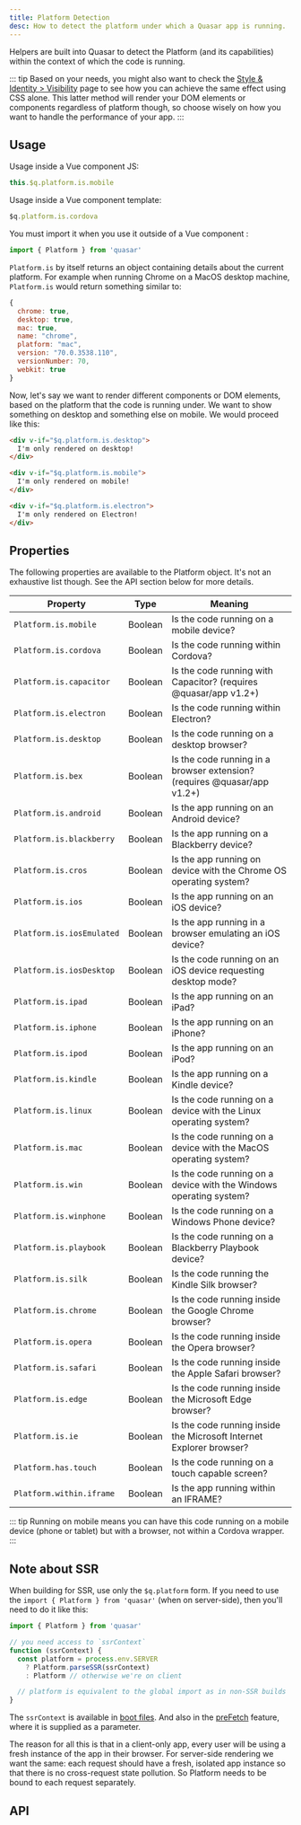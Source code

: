 ```yaml
---
title: Platform Detection
desc: How to detect the platform under which a Quasar app is running.
---
```


Helpers are built into Quasar to detect the Platform (and its capabilities) within the context of which the code is running.

::: tip
Based on your needs, you might also want to check the [Style & Identity &gt; Visibility](/style/visibility) page to see how you can achieve the same effect using CSS alone. This latter method will render your DOM elements or components regardless of platform though, so choose wisely on how you want to handle the performance of your app.
:::

## Usage
Usage inside a Vue component JS:

```js
this.$q.platform.is.mobile
```
Usage inside a Vue component template:

```js
$q.platform.is.cordova
```

You must import it when you use it outside of a Vue component :

```js
import { Platform } from 'quasar'
```

`Platform.is` by itself returns an object containing details about the current platform. For example when running Chrome on a MacOS desktop machine, `Platform.is` would return something similar to:

```js
{
  chrome: true,
  desktop: true,
  mac: true,
  name: "chrome",
  platform: "mac",
  version: "70.0.3538.110",
  versionNumber: 70,
  webkit: true
}
```

Now, let's say we want to render different components or DOM elements, based on the platform that the code is running under. We want to show something on desktop and something else on mobile. We would proceed like this:

```html
<div v-if="$q.platform.is.desktop">
  I'm only rendered on desktop!
</div>

<div v-if="$q.platform.is.mobile">
  I'm only rendered on mobile!
</div>

<div v-if="$q.platform.is.electron">
  I'm only rendered on Electron!
</div>
```

<doc-example title="Your device" file="Platform/Basic" />

## Properties

The following properties are available to the Platform object. It's not an exhaustive list though. See the API section below for more details.

| Property                  | Type    | Meaning                                                  |
| ---                       | ---     | ---                                                      |
| `Platform.is.mobile`      | Boolean | Is the code running on a mobile device?                |
| `Platform.is.cordova`     | Boolean | Is the code running within Cordova?                    |
| `Platform.is.capacitor`   | Boolean | Is the code running with Capacitor? (requires @quasar/app v1.2+) |
| `Platform.is.electron`    | Boolean | Is the code running within Electron?                   |
| `Platform.is.desktop`     | Boolean | Is the code running on a desktop browser?              |
| `Platform.is.bex`         | Boolean | Is the code running in a browser extension? (requires @quasar/app v1.2+) |
| `Platform.is.android`     | Boolean | Is the app running on an Android device?               |
| `Platform.is.blackberry`  | Boolean | Is the app running on a Blackberry device? |
| `Platform.is.cros`        | Boolean | Is the app running on device with the Chrome OS operating system? |
| `Platform.is.ios`         | Boolean | Is the app running on an iOS device? |
| `Platform.is.iosEmulated` | Boolean | Is the app running in a browser emulating an iOS device? |
| `Platform.is.iosDesktop`  | Boolean | Is the code running on an iOS device requesting desktop mode?              |
| `Platform.is.ipad`        | Boolean | Is the app running on an iPad? |
| `Platform.is.iphone`      | Boolean | Is the app running on an iPhone? |
| `Platform.is.ipod`        | Boolean | Is the app running on an iPod? |
| `Platform.is.kindle`      | Boolean | Is the app running on a Kindle device? |
| `Platform.is.linux`       | Boolean | Is the code running on a device with the Linux operating system? |
| `Platform.is.mac`         | Boolean | Is the code running on a device with the MacOS operating system? |
| `Platform.is.win`         | Boolean | Is the code running on a device with the Windows operating system? |
| `Platform.is.winphone`    | Boolean | Is the code running on a Windows Phone device? |
| `Platform.is.playbook`    | Boolean | Is the code running on a Blackberry Playbook device? |
| `Platform.is.silk`        | Boolean | Is the code running the Kindle Silk browser? |
| `Platform.is.chrome`      | Boolean | Is the code running inside the Google Chrome browser? |
| `Platform.is.opera`       | Boolean | Is the code running inside the Opera browser? |
| `Platform.is.safari`      | Boolean | Is the code running inside the Apple Safari browser? |
| `Platform.is.edge`        | Boolean | Is the code running inside the Microsoft Edge browser? |
| `Platform.is.ie`          | Boolean | Is the code running inside the Microsoft Internet Explorer browser? |
| `Platform.has.touch`      | Boolean | Is the code running on a touch capable screen?         |
| `Platform.within.iframe`  | Boolean | Is the app running within an IFRAME?                   |

::: tip
Running on mobile means you can have this code running on a mobile device (phone or tablet) but with a browser, not within a Cordova wrapper.
:::

## Note about SSR
When building for SSR, use only the `$q.platform` form. If you need to use the `import { Platform } from 'quasar'` (when on server-side), then you'll need to do it like this:

```js
import { Platform } from 'quasar'

// you need access to `ssrContext`
function (ssrContext) {
  const platform = process.env.SERVER
    ? Platform.parseSSR(ssrContext)
    : Platform // otherwise we're on client

  // platform is equivalent to the global import as in non-SSR builds
}
```

The `ssrContext` is available in [boot files](/quasar-cli/cli-documentation/boot-files). And also in the [preFetch](/quasar-cli/cli-documentation/prefetch-feature) feature, where it is supplied as a parameter.

The reason for all this is that in a client-only app, every user will be using a fresh instance of the app in their browser. For server-side rendering we want the same: each request should have a fresh, isolated app instance so that there is no cross-request state pollution. So Platform needs to be bound to each request separately.

## API
<doc-api file="Platform" />
